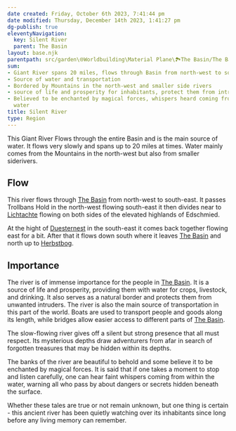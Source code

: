 ```yaml
---
date created: Friday, October 6th 2023, 7:41:44 pm
date modified: Thursday, December 14th 2023, 1:41:27 pm
dg-publish: true
eleventyNavigation:
  key: Silent River
  parent: The Basin
layout: base.njk
parentpath: src/garden\🌐Worldbuilding\Material Plane\🏞️The Basin/The Basin.md
sum:
- Giant River spans 20 miles, flows through Basin from north-west to south-east
- Source of water and transportation
- Bordered by Mountains in the north-west and smaller side rivers
- source of life and prosperity for inhabitants, protect them from intruders
- Believed to be enchanted by magical forces, whispers heard coming from within the
  water
title: Silent River
type: Region
---
```


This Giant River Flows through the entire Basin and is the main source of water. It flows very slowly and spans up to 20 miles at times. Water mainly comes from the Mountains in the north-west but also from smaller siderivers.

## Flow

This river flows through [The Basin](/garden/%F0%9F%8C%90Worldbuilding%5CMaterial%20Plane%5C%F0%9F%8F%9E%EF%B8%8FThe%20Basin/The%20Basin) from north-west to south-east. It passes Trollbans Hold in the north-west flowing south-east it then divides near to [Lichtachte](/garden/%F0%9F%8C%90Worldbuilding%5CMaterial%20Plane%5C%F0%9F%8F%9E%EF%B8%8FThe%20Basin%5CRegions%5CLichtachte/Lichtachte) flowing on both sides of the elevated highlands of Edschmied.

At the hight of [Duesternest](/garden/%F0%9F%8C%90Worldbuilding%5CMaterial%20Plane%5C%F0%9F%8F%9E%EF%B8%8FThe%20Basin%5CRegions%5CDuesternest/Duesternest) in the south-east it comes back together flowing east for a bit. After that it flows down south where it leaves [The Basin](/garden/%F0%9F%8C%90Worldbuilding%5CMaterial%20Plane%5C%F0%9F%8F%9E%EF%B8%8FThe%20Basin/The%20Basin) and north up to [Herbstbog](/garden/%F0%9F%8C%90Worldbuilding%5CMaterial%20Plane%5C%F0%9F%8F%9E%EF%B8%8FThe%20Basin%5CRegions%5CHerbstbog/Herbstbog). 

## Importance

The river is of immense importance for the people in [The Basin](/garden/%F0%9F%8C%90Worldbuilding%5CMaterial%20Plane%5C%F0%9F%8F%9E%EF%B8%8FThe%20Basin/The%20Basin). It is a source of life and prosperity, providing them with water for crops, livestock, and drinking. It also serves as a natural border and protects them from unwanted intruders. The river is also the main source of transportation in this part of the world. Boats are used to transport people and goods along its length, while bridges allow easier access to different parts of [The Basin](/garden/%F0%9F%8C%90Worldbuilding%5CMaterial%20Plane%5C%F0%9F%8F%9E%EF%B8%8FThe%20Basin/The%20Basin).

The slow-flowing river gives off a silent but strong presence that all must respect. Its mysterious depths draw adventurers from afar in search of forgotten treasures that may be hidden within its depths.

The banks of the river are beautiful to behold and some believe it to be enchanted by magical forces. It is said that if one takes a moment to stop and listen carefully, one can hear faint whispers coming from within the water, warning all who pass by about dangers or secrets hidden beneath the surface. 

Whether these tales are true or not remain unknown, but one thing is certain - this ancient river has been quietly watching over its inhabitants since long before any living memory can remember.